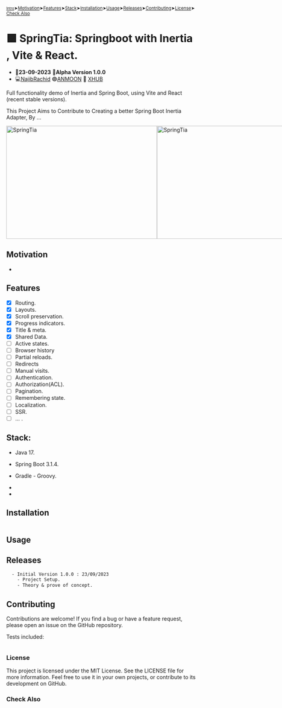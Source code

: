 <sub>
<a href="#Intro" title="Section Intro" style="font-size:smaller;">Intro</a>➤<a href="#Motivation" title="Section Motivation">Motivation</a>➤<a href="#Features" title="Section Features">Features</a>➤<a href="#Stack" title="Section Stack">Stack</a>➤<a href="#Installation" title="Section Installation">Installation</a>➤<a href="#Usage" title="Section Usage">Usage</a>➤<a href="#Releases" title="Section Releases">Releases</a>➤<a href="#Contributing" title="Section Contributing">Contributing</a>➤<a href="#License" title="Section License">License</a>➤<a href="#Check-Also" title="Section Check Also">Check Also</a>
</sub>

# :purple_square: SpringTia: Springboot with Inertia , Vite & React.

- :date:**23-09-2023** :pushpin:**Alpha Version 1.0.0**
- :computer:<a href="https://github.com/n4j1Br4ch1D" target="_blank" title="NajibRachid: Agile Software Engineer">NajibRachid</a> :purple_circle:<a href="https://anmoonweb.com/?ref=springtia" target="_blank" title="ANMOON: Right talents at the right place ">ANMOON</a> :office: <a href="https://x-hub.io/?ref=anmoon-springtia" target="_blank" title="XHUB: For Developers By Developers">XHUB</a>

Full functionality demo of Inertia and Spring Boot, using Vite and React (recent stable versions).

This Project Aims to Contribute to Creating a better Spring Boot Inertia Adapter, By ...

<div style="display:flex">
<img src="https://raw.githubusercontent.com/n4j1Br4ch1D/" alt="SpringTia" height="300" width="400">
<img src="https://raw.githubusercontent.com/n4j1Br4ch1D/" alt="SpringTia" height="300" width="400">
<img src="https://raw.githubusercontent.com/n4j1Br4ch1D/" alt="SpringTia" height="300" width="400">
<img src="https://raw.githubusercontent.com/n4j1Br4ch1D/" alt="SpringTia" height="300" width="400">
<img src="https://raw.githubusercontent.com/n4j1Br4ch1D/" alt="SpringTia" height="300" width="400">
<img src="https://raw.githubusercontent.com/n4j1Br4ch1D/" alt="SpringTia" height="300" width="400">
</div>

## Motivation

- 

## Features
- [x] Routing.
- [x] Layouts.
- [x] Scroll preservation.
- [x] Progress indicators.
- [x] Title & meta.
- [x] Shared Data.
- [ ] Active states.
- [ ] Browser history
- [ ] Partial reloads.
- [ ] Redirects
- [ ] Manual visits.
- [ ] Authentication.
- [ ] Authorization(ACL).
- [ ] Pagination.
- [ ] Remembering state.
- [ ] Localization.
- [ ] SSR.
- [ ] ... .

## Stack:
- Java 17.
- Spring Boot 3.1.4.
- Gradle - Groovy.
- 

- 
## Installation

```sh

```

## Usage

## Releases

```txt
  - Initial Version 1.0.0 : 23/09/2023
    - Project Setup.
    - Theory & prove of concept.
```

## Contributing

Contributions are welcome! If you find a bug or have a feature request, please open an issue on the GitHub repository.

Tests included:

```sh
```

### License

This project is licensed under the MIT License. See the LICENSE file for more information. Feel free to use it in your own projects, or contribute to its development on GitHub.

### Check Also
